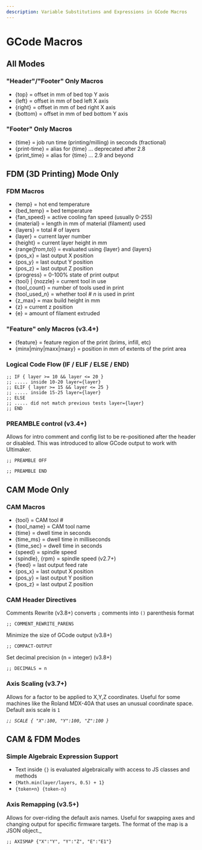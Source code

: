 ```yaml
---
description: Variable Substitutions and Expressions in GCode Macros
---
```


# GCode Macros

## All Modes

### "Header"/"Footer" Only Macros

- \{top\} = offset in mm of bed top Y axis
- \{left\} = offset in mm of bed left X axis
- \{right\} = offset in mm of bed right X axis
- \{bottom\} = offset in mm of bed bottom Y axis

### "Footer" Only Macros

- \{time\} = job run time (printing/milling) in seconds (fractional)
- \{print-time\} = alias for \{time\} ... deprecated after 2.8
- \{print_time\} = alias for \{time\} ... 2.9 and beyond


## FDM (3D Printing) Mode Only

### FDM Macros

- \{temp\} = hot end temperature
- \{bed_temp\} = bed temperature
- \{fan_speed\} = active cooling fan speed (usually 0-255)
- \{material\} = length in mm of material (filament) used
- \{layers\} = total # of layers
- \{layer\} = current layer number
- \{height\} = current layer height in mm
- \{range(_from_,_to_)\} = evaluated using \{layer\} and \{layers\}
- \{pos_x\} = last output X position
- \{pos_y\} = last output Y position
- \{pos_z\} = last output Z position
- \{progress\} = 0-100% state of print output
- \{tool\} | \{nozzle\} = current tool in use
- \{tool_count\} = number of tools used in print
- \{tool_used\__n_\} = whether tool # _n_ is used in print
- \{z_max\} = max build height in mm
- \{z\} = current z position
- \{e\} = amount of filament extruded

### "Feature" only Macros (v3.4+)
- \{feature\} = feature region of the print (brims, infill, etc)
- \{minx|miny|maxx|maxy\} = position in mm of extents of the print area

### Logical Code Flow (IF / ELIF / ELSE / END)
```
;; IF { layer >= 10 && layer <= 20 }
;; ..... inside 10-20 layer={layer}
;; ELIF { layer >= 15 && layer <= 25 }
;; ..... inside 15-25 layer={layer}
;; ELSE
;; ..... did not match previous tests layer={layer}
;; END
```

### PREAMBLE control (v3.4+) 
Allows for intro comment and config list to be re-positioned after the header or disabled. This was introduced to allow GCode output to work with Ultimaker.

`;; PREAMBLE OFF`

`;; PREAMBLE END`

## CAM Mode Only

### CAM Macros

- \{tool\} = CAM tool #
- \{tool_name\} = CAM tool name
- \{time\} = dwell time in seconds
- \{time_ms\} = dwell time in milliseconds
- \{time_sec\} = dwell time in seconds
- \{speed\} = spindle speed
- \{spindle\}, \{rpm\} = spindle speed (v2.7+)
- \{feed\} = last output feed rate
- \{pos_x\} = last output X position
- \{pos_y\} = last output Y position
- \{pos_z\} = last output Z position

### CAM Header Directives

Comments Rewrite (v3.8+) converts `;` comments into `()` parenthesis format

`;; COMMENT_REWRITE_PARENS`

Minimize the size of GCode output (v3.8+)

`;; COMPACT-OUTPUT`

Set decimal precision (n = integer) (v3.8+)

`;; DECIMALS = n`

### Axis Scaling (v3.7+)
Allows for a factor to be applied to X,Y,Z coordinates. Useful for some machines like the Roland MDX-40A that uses an unusual coordinate space. Default axis scale is `1`

_`;; SCALE { "X":100, "Y":100, "Z":100 }`_

 ## CAM & FDM Modes 
 
 ### Simple Algebraic Expression Support

- Text inside `{}` is evaluated algebraically with access to JS classes and methods
- `{Math.min(layer/layers, 0.5) + 1}`
- `{token+n} {token-n}`

### Axis Remapping (v3.5+)
 Allows for over-riding the default axis names. Useful for swapping axes and changing output for specific firmware targets. The format of the map is a JSON object._

`;; AXISMAP {"X":"Y", "Y":"Z", "E":"E1"}`
